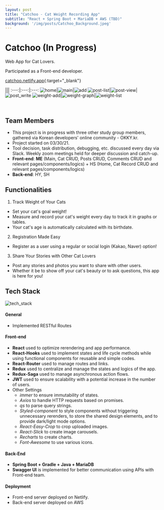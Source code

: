 ```yaml
---
layout: post
title: "Catchoo - Cat Weight Recording App"
subtitle: "React + Spring Boot + MariaDB + AWS (TBD)"
background: '/img/posts/Catchoo_Background.jpeg'
---
```

# Catchoo (In Progress)
Web App for Cat Lovers.

Participated as a Front-end developer.

[catchoo.netlify.app](catchoo.netlify.app){:target="_blank"}

|||
:---:|:---:|:---:
![home](/img/posts/Catchoo_home.png)|![main](/img/posts/Catchoo_main.png)|![add](/img/posts/Catchoo_add.png)
![post-list](/img/posts/Catchoo_post_list.png)|![post-view](/img/posts/Catchoo_post_view.png)|![post_write](/img/posts/Catchoo_post_write.png)
![weight-add](/img/posts/Catchoo_weight.png)|![weight-graph](/img/posts/Catchoo_weight-graph.png)|![weight-list](/img/posts/Catchoo_weight_list.png)

<br />

## Team Members
- This project is in progress with three other study group members, gathered via Korean developers' online community - OKKY.kr.
- Project started on 03/30/21.
- Tool decision, task distribution, debugging, etc. discussed every day via Slack. Weekly zoom meetings held for deeper discussion and catch-up.
- **Front-end**: **ME** (Main, Cat CRUD, Posts CRUD, Comments CRUD and relevant pages/components/logics) + HS (Home, Cat Record CRUD and relevant pages/components/logics)
- **Back-end**: HY, SH <br />

## Functionalities
1. Track Weight of Your Cats
- Set your cat's goal weight!
- Measure and record your cat's weight every day to track it in graphs or tables.
- Your cat's age is automatically calculated with its birthdate.

2. Registration Made Easy
- Register as a user using a regular or social login (Kakao, Naver) option!

3. Share Your Stories with Other Cat Lovers
- Post any stories and photos you want to share with other users.
- Whether it be to show off your cat's beauty or to ask questions, this app is here for you! <br />

## Tech Stack
![tech_stack](/img/posts/Catchoo_tech_stack.png) <br/>

#### General
- Implemented RESTful Routes <br/>

#### Front-end
- **React** used to optimize rerendering and app performance.
- **React-Hooks** used to implement states and life cycle methods while using functional components for reusable and simple codes.
- **React-Router** used to manage routes and links.
- **Redux** used to centralize and manage the states and logics of the app.
- **Redux-Saga** used to manage asynchronous action flows.
- **JWT** used to ensure scalability with a potential increase in the number of users.
- Other Settings
  * _immer_ to ensure immutability of states.
  * _Axios_ to handle HTTP requests based on promises.
  * _qs_ to parse query strings.
  * _Styled-component_ to style components without triggering unnecessary rerenders, to store the shared design elements, and to provide dark/light mode options.
  * _React-Easy-Crop_ to crop uploaded images.
  * _React-Slick_ to create image carousels.
  * _Recharts_ to create charts.
  * _Font-Awesome_  to use various icons.


#### Back-End
- **Spring Boot + Gradle + Java + MariaDB**
- **Swagger UI** is implemented for better communication using APIs with Front-end team.

#### Deployment
- Front-end server deployed on Netlify.
- Back-end server deployed on AWS